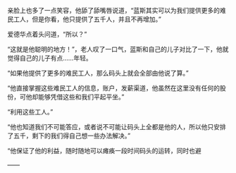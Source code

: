 亲脸上也多了一点笑容，他舔了舔嘴唇说道，“蓝斯其实可以为我们提供更多的难民工人，但是你看，他只提供了五千人，并且不再增加。”

爱德华点着头问道，“所以？”

“这就是他聪明的地方！”，老人叹了一口气，蓝斯和自己的儿子对比了一下，他就觉得自己的儿子有点……年轻。

“如果他提供了更多的难民工人，那么码头上就会全部由他说了算。”

“他直接掌握这些难民工人的信息，账户，发薪渠道，他虽然在这里没有任何的股份，可他却能够凭借这些和我们平起平坐。”

“利用这些工人。”

“他也知道我们不可能答应，或者说不可能让码头上全都是他的人，所以他只安排了五千，剩下的我们得自己想一些办法解决。”

“他保证了他的利益，随时随地可以瘫痪一段时间码头的运转，同时也避

——

